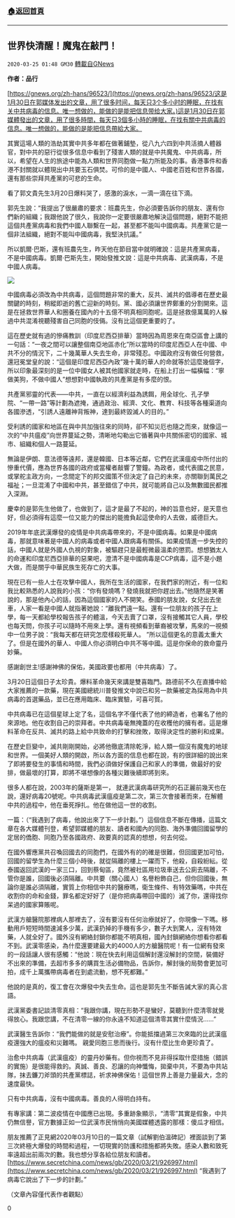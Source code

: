###  [:house:返回首頁](https://github.com/ourhimalayas/txt)
---

## 世界快清醒！魔鬼在敲門！
`2020-03-25 01:48 GM30` [轉載自GNews](https://gnews.org/zh-hant/152081/)

**作者：品行**

[https://gnews.org/zh-hans/96523/](https://gnews.org/zh-hans/96523/这是1月30日在郭媒体发出的文章，用了很多时间，每天只3个多小时的睡眠，在找有关中共病毒的信息。唯一想做的，能做的是能把信息带给大家。)這是1月30日在郭媒體發出的文章，用了很多時間，每天只3個多小時的睡眠，在找有關中共病毒的信息。唯一想做的，能做的是能把信息帶給大家。

其實這場人類的浩劫其實中共多年都在做著鋪墊，從八九六四到中共活摘人體器官，對中共的惡行從很多信息中看到了殘害人類的就是中共魔鬼、中共病毒，所以，希望在人生的旅途中能為人類和世界同胞做一點力所能及的事。香港事件和香港不封關就以體現出中共要玉石俱焚。可伶的是中國人、中國老百姓和世界各國，還有那些崇拜共產黨的可悲的生命。

看了郭文貴先生3月20日爆料哭了，感激的淚水，一滴一滴在往下滴。

郭先生說：“我提出了很嚴肅的要求：班農先生，你必須要告訴你的朋友、還有你們新的組織；我跟他說了很久，我說你一定要很嚴肅地解決這個問題，絕對不能把這個共產黨病毒和我們中國人聯繫在一起，甚至都不能叫中國病毒。共產黨它是一個非法組織，絕對不能叫中國病毒，我堅決抗議。”

所以凱爾·巴斯，還有班農先生，昨天他在節目當中就明確說：這是共產黨病毒，不是中國病毒。凱爾·巴斯先生，開始發推文說：這是中共病毒、武漢病毒，不是中國人病毒。

![](https://s3-ap-northeast-1.amazonaws.com/news.guo.offload.media/wp-content/uploads/2020/03/24212436/1-124.png)

中國病毒必須改為中共病毒，這個問題非常的重大，反共、滅共的倡導者在歷史最關鍵的時刻，稍縱即逝的舊亡迎新的時刻。黨、國必須讓世界鄭重的分割開來。這是在拯救世界華人和圈養在國內的十五億不明真相同胞呢。這是拯救億萬萬的人躲過中共混淆視聽殘害自己同胞的伎倆。沒有比這個更重要的了。

這在歷史就有過的慘痛教訓（印度尼西亞排華）當時因為周恩來在南亞區會上講的一句話：“一夜之間可以讓整個南亞地區赤化”所以當時的印度尼西亞人在中國、中共不分的情況下，二十幾萬華人失去生命，非常殘忍。中國政府沒有做任何營救，還冠冕堂皇的說：“這個是印度尼西亞內政”幾十萬的華人的命就等於這麼幾個字，所以印象最深刻的是一位中國女人被其他國家就走時，在船上打出一幅橫幅：“寧做美狗，不做中國人”想想對中國執政的共產黨是有多麼的恨。

共產黨邪靈的代表——中共，一直在以經濟利益為誘餌，用全球化、孔子學院、“一帶一路”等計劃為遮掩，通過政治、經濟、文化、教育、科技等各種渠道向各國滲透，“引誘人遠離神背叛神，達到最終毀滅人的目的。”

受利誘的國家和地區在與中共加強往來的同時，卻不知災厄也隨之而來，就像這一次的“中共瘟疫”向世界蔓延之勢，清晰地勾勒出它循著與中共關係密切的國家、城市、組織和個人一路蔓延。

無論是伊朗、意法德等遠邦，還是韓國、日本等近鄰，它們在武漢瘟疫中所付出的慘重代價，應為世界各國的政府或當權者敲響了警鐘。為政者，或代表國之民意，或掌舵主政方向，一念間定下的邦交國策不但決定了自己的未來，亦關聯到萬民之福祉；一旦混淆了中國和中共，甚至錯信了中共，就可能將自己以及無數國民都推入深淵。

慶幸的是郭先生他做了，也做到了，這才是最了不起的，神的旨意也好，是天意也好，但必須得有這麼一位又能力的傑出的能擔負起這使命的人去做，威德巨大。

2019年年底武漢爆發的疫情是中共病毒帶來的，不是中國病毒。如果是中國病毒，那就意味著是中國人的病毒或者中國人跟病毒有關係。如果疫情進一步失控的話，中國人就是外國人仇視的對象，被驅趕只是最輕微最溫柔的懲罰。想想猶太人的命運和印度尼西亞排華的惡果吧，澄清不是中國病毒是CCP病毒，這不是小題大做，而是關乎中華民族生死存亡的大事。

現在已有一些人士在攻擊中國人，我所在生活的國家，在我們家的附近，有一位和我比較熟悉的人說我的小孩：“你有發燒嗎？發燒我就把你趕出去。”他隨然是笑著說的，那是他內心的話，因為這個國家的人不開笑。泰國的朋友說，女兒出去坐車，人家一看是中國人就指著她說：“離我們遠一點。還有一位朋友的孩子在上學，每一天都給學校報告孩子的體溫，今天去賣了口罩，沒有接觸其它人員，學校也每天問，你孩子可以隨時不用來上學。還有視頻看到華裔被攻擊，馬來的一視頻中一位男子說：“我每天都在研究怎麼樣殺死華人。 ”所以這個更名的意義太重大了。但是在國外的華人、中國人你必須明白中共不等中國。這是你保命的救命靈丹妙藥。

感謝創世主!感謝神佛的保佑，美國政要也都用（中共病毒）了。

3月20日這個日子太珍貴。爆料革命幾天來講是雙喜臨門。路德前不久在直播中給大家推薦的一款藥，現在美國總統川普發推文中說已和另一款藥被定為採用為中共病毒的首選藥品，並已在應用臨床、臨床實驗，可喜可賀。

中共病毒已在這個星球上定了名，這個名字不僅代表了他的締造者，也署名了他的來源地。他在收割自己的崇拜者。中共病毒毫無掩蓋的在收穫他的擁有者。這是爆料革命在反共、滅共的路上給中共致命的打擊和挫敗，取得決定性的勝利和成果。

在歷史巨變中，滅共剛剛開始，必將他徹底清除乾淨，給人類一個沒有魔鬼的地球和世界。一個美好人類的開啟，所以各方面的信息也都在說，有的很詳細的說出來了即將要發生的事情和時間，我們必須做好保護自己和家人的準備，做最好的安排，做最壞的打算，即將不堪想像的各種災難後續即將到來。

很多人都在說，2003年的薩斯是第一， 就連武漢病毒研究所的石正麗前幾天也在說，還好病毒20號呢。中共病毒武漢瘟疫是第二次，第三次會接著而來，在解體中共的過程中，他在垂死掙扎。他在做他這一世的收割。

一篇：（“我遇到了病毒，他說出來了下一步計劃。”）這個信息不斷在傳播，這篇文章在各大媒體刊登，希望郭媒體的朋友、讀者和國內的同胞、海外準備回國留學的定居的僑胞、同胞乃至各國政府、政要真的認真的想想，何去何從。

在國外響應黨共召喚回國去的同胞們，在國外有的的確是很難，但回國更加可怕，回國的留學生為什麼三個小時後，就從隔離的樓上一躍而下，他殺，自殺紛紜。從泰國返回武漢的一家三口，回到蔡甸區，竟然被社區用垃圾車送去公廁去隔離，不管你是誰，回國後必須隔離。中共要（關心國人）名譽粉飾自己，但你回國後，無論你是誰必須隔離，實質上你相信中共的醫療嗎，衛生條件、有特效藥嗎，中共在收割你的命和金錢，罪名都定好好了（是你把病毒帶回中國的）滅了你，還得找你呆過的國家算賬呢。

武漢方艙醫院那裡病人那裡去了，沒有要沒有任何治療就好了，你現像一下嗎。移動用戶短短時間速減多少萬，武漢扔掉的手機有多少，數子大到驚人，沒有特效藥，人就全好了。國外沒有網絡封鎖你都能不明真相，國內封鎖網絡你想看你都看不到。武漢零感染，為什麼還要建最大的4000人的方艙醫院呢！有一位網有發來的一段話讓人很有感觸：“他說：現在快去利用這個解封還沒解封的空間，裝備好不出來的準備，去超市多多的購買生活必備物品，告訴你，解封後的局勢會更加可拍，成千上萬攜帶病毒者在到處流動，想不死都難。”

他說的是真的，復工會在次爆發中失去生命。這也是郭先生不斷告誡大家的真心言語。

武漢黨委書記談清零真相：“我跟你講，現在形勢不是蠻好，莫聽到什麼清零就覺得放心。我跟您講，不在清零一線的你永遠不知道這個清零其實什麼情況……”

武漢醫生告訴你：“我們能做的就是安慰治療”。你能抵擋過第三次來臨的比武漢瘟疫還強大的瘟疫和災難嗎。 
親愛同胞三思而後行。沒有什麼比生命更珍貴了。

治愈中共病毒（武漢瘟疫）的靈丹妙藥有。但你視而不見非得採取什麼措施（錯誤的實施）是很能得救的。真誠、善良、忍讓的向神懺悔，拋棄中共，不要為中共站隊，抹去鐮刀斧頭的共產黨標誌，祈求神佛保佑！這個世界上善是力量最大，念的速度最快。

只有中共病毒，沒有中國病毒。善良的人得明白持有。

有專家講：第二波疫情在中國應已出現。多重跡象顯示，“清零”其實是假象，中共仍無信譽，官方數據正如一位武漢市民悄悄向美國媒體透露的那樣：傻瓜才相信。

朋友推薦了正見網2020年03月10日的一篇文章（試解劉伯溫碑記）裡面談到了第三次終極大爆發的時間和過程，一切現實的防護和措施都將失敗。感染人數和致死率遠超出前兩次的數。我也想分享各給位朋友和讀者。 
 [https://www.secretchina.com/news/gb/2020/03/21/926997.html](https://www.secretchina.com/news/gb/2020/03/21/926997.html) “我遇到了病毒它說出了下一步的計劃。”

（文章內容僅代表作者觀點）

0
